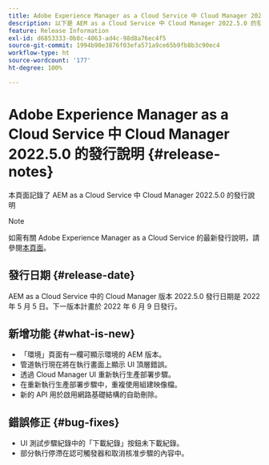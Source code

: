```yaml
---
title: Adobe Experience Manager as a Cloud Service 中 Cloud Manager 2022.5.0 的發行說明
description: 以下是 AEM as a Cloud Service 中 Cloud Manager 2022.5.0 的發行說明。
feature: Release Information
exl-id: d6853333-0b8c-4863-ad4c-98d8a76ec4f5
source-git-commit: 1994b90e3876f03efa571a9ce65b9fb8b3c90ec4
workflow-type: ht
source-wordcount: '177'
ht-degree: 100%

---
```


# Adobe Experience Manager as a Cloud Service 中 Cloud Manager 2022.5.0 的發行說明 {#release-notes}

本頁面記錄了 AEM as a Cloud Service 中 Cloud Manager 2022.5.0 的發行說明

>[!NOTE]
>
>如需有關 Adobe Experience Manager as a Cloud Service 的最新發行說明，請參閱[本頁面](/help/release-notes/release-notes-cloud/release-notes-current.md)。

## 發行日期 {#release-date}

AEM as a Cloud Service 中的 Cloud Manager 版本 2022.5.0 發行日期是 2022 年 5 月 5 日。下一版本計畫於 2022 年 6 月 9 日發行。

## 新增功能 {#what-is-new}

* 「環境」頁面有一欄可顯示環境的 AEM 版本。
* 管道執行現在將在執行畫面上顯示 UI 頂層錯誤。
* 透過 Cloud Manager UI 重新執行生產部署步驟。
* 在重新執行生產部署步驟中，重複使用組建映像檔。
* 新的 API 用於啟用網路基礎結構的自助刪除。

## 錯誤修正 {#bug-fixes}

* UI 測試步驟紀錄中的「下載紀錄」按鈕未下載紀錄。
* 部分執行停滯在認可觸發器和取消核准步驟的內容中。
